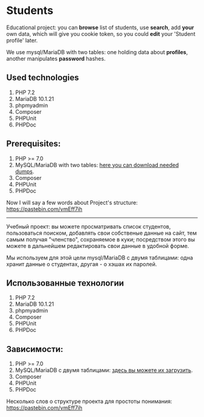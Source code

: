 # Students
Educational project: you can **browse** list of students, use **search**, add **your** own data, which will give you cookie token, so you could **edit** your 'Student profile' later.

We use mysql/MariaDB with two tables: one holding data about **profiles**, another manipulates **password** hashes.

## Used technologies

1. PHP 7.2
2. MariaDB 10.1.21
3. phpmyadmin
4. Composer
5. PHPUnit
6. PHPDoc

## Prerequisites: 

1. PHP >= 7.0
2. MySQL/MariaDB with two tables: [here you can download needed dumps](http://zalivalka.ru/359753).
2. Composer
3. PHPUnit
4. PHPDoc 

Now I will say a few words about Project's structure: https://pastebin.com/vmEff7ih

--- 

Учебный проект: вы можете просматривать список студентов, пользоваться поиском, добавлять свои собственые данные на сайт, тем самым получая "членство", сохраняемое в куки; посредством этого вы можете в дальнейшем редактировать свои данные в удобной форме.

Мы используем для этой цели mysql/MariaDB с двумя таблицами: одна хранит данные о студентах, другая - о хэшах их паролей.

## Использованные технологии

1. PHP 7.2
2. MariaDB 10.1.21
3. phpmyadmin
4. Composer
5. PHPUnit
6. PHPDoc

## Зависимости: 

1. PHP >= 7.0
2. MySQL/MariaDB с двумя таблицами: [здесь вы можете их загрузить](http://zalivalka.ru/359753).
2. Composer
3. PHPUnit
4. PHPDoc

Несколько слов о структуре проекта для простоты понимания: https://pastebin.com/vmEff7ih


